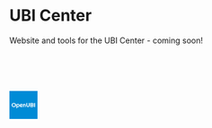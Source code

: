 # UBI Center
Website and tools for the UBI Center - coming soon!

<br><br><br><br>
<img src="https://github.com/UBICenter/UBICenter/blob/master/logos/square_blue_logo.png" alt="UBI Center logo" width="50px" height="50px">

